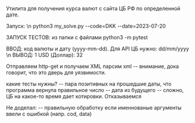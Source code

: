 Утилита для получения курса валют с сайта ЦБ РФ по определенной дате.

Запуск: \n
python3 my_solve.py --code=DKK --date=2023-07-20

ЗАПУСК ТЕСТОВ: из папки с файлами python3 -m pytest

ВВОД: код валюты и дату (yyyy-mm-dd). Для API ЦБ нужно: dd/mm/yyyy \n
ВЫВОД: 1 USD (Доллар): 32


Отправляем http-get и получаем XML
парсим xml -- внимание, дока говорит, что это дверь для уязвимости.

какие тесты нужны?
-- пара позитивных на прошедшие даты, что программа вернула правильное число
-- дата из будущего -- сложно, ЦБ на какое-то время дает котировки. Отказываемся

Не доделал:
-- правильную обработку если именнованые аргументы ввели с ошибкой (напр. cod, data)


